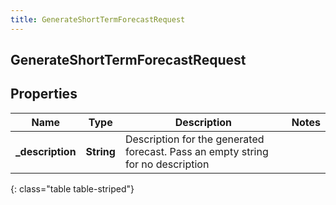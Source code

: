 ```yaml
---
title: GenerateShortTermForecastRequest
---
```

## GenerateShortTermForecastRequest

## Properties

|Name | Type | Description | Notes|
|------------ | ------------- | ------------- | -------------|
| **_description** | **String** | Description for the generated forecast.  Pass an empty string for no description | |
{: class="table table-striped"}


